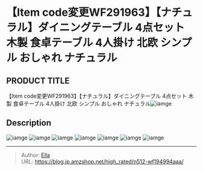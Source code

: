 # 【Item code変更WF291963】【ナチュラル】ダイニングテーブル 4点セット 木製 食卓テーブル 4人掛け 北欧 シンプル おしゃれ ナチュラル


## PRODUCT TITLE 

【Item code変更WF291963】【ナチュラル】ダイニングテーブル 4点セット 木製 食卓テーブル 4人掛け 北欧 シンプル おしゃれ ナチュラル![iamge](https://b2bfiles1.gigab2b.cn/image/wkseller/301/WF194994/20200824_b2fd3ab898cd0ee7657baf4b9c59cfdc.jpg)

## Description











![iamge](https://b2bfiles1.gigab2b.cn/image/wkseller/301/WF194994/20200824_0eefc510869af1cf0869e8bfca548b0e.jpg)
![iamge](https://b2bfiles1.gigab2b.cn/image/wkseller/301/WF194994/20200824_1c35406ff2f972daf9a874f260eb3589.jpg)
![iamge](https://b2bfiles1.gigab2b.cn/image/wkseller/301/WF194994/20200824_1f927153a5bb975d32e9e32db7879ebe.jpg)
![iamge](https://b2bfiles1.gigab2b.cn/image/wkseller/301/WF194994/20200824_227ff780ebd6ea466231f0427ae3f62e.jpg)
![iamge](https://b2bfiles1.gigab2b.cn/image/wkseller/301/WF194994/20200824_33bbcc507846206b2af92c44a60ea8f4.jpg)
![iamge](https://b2bfiles1.gigab2b.cn/image/wkseller/301/WF194994/20200824_38fd5ab8090c6a9a14224891d42308e8.jpg)
![iamge](https://b2bfiles1.gigab2b.cn/image/wkseller/301/WF194994/20200824_4c900e212bff8f64aad8b98d2d32071c.jpg)


---

> Author: [Ella](https://blog.jp.amzshop.net/)  
> URL: https://blog.jp.amzshop.net/high_rated/n512-wf194994aaa/  

